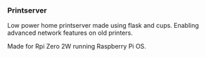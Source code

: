 ### Printserver

Low power home printserver made using flask and cups. Enabling advanced network features on old printers.

Made for Rpi Zero 2W running Raspberry Pi OS.